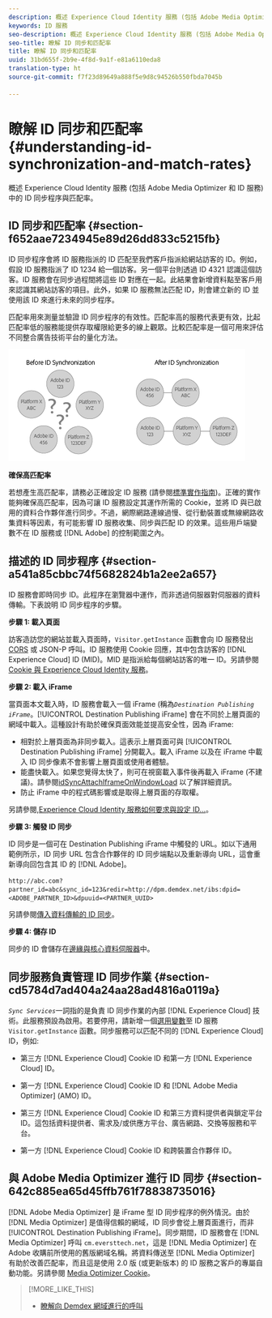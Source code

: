 ```yaml
---
description: 概述 Experience Cloud Identity 服務 (包括 Adobe Media Optimizer 和 ID 服務) 中的 ID 同步程序與匹配率。
keywords: ID 服務
seo-description: 概述 Experience Cloud Identity 服務 (包括 Adobe Media Optimizer 和 ID 服務) 中的 ID 同步程序與匹配率。
seo-title: 瞭解 ID 同步和匹配率
title: 瞭解 ID 同步和匹配率
uuid: 31bd655f-2b9e-4f8d-9a1f-e81a6110eda8
translation-type: ht
source-git-commit: f7f23d89649a888f5e9d8c94526b550fbda7045b

---
```



# 瞭解 ID 同步和匹配率{#understanding-id-synchronization-and-match-rates}

概述 Experience Cloud Identity 服務 (包括 Adobe Media Optimizer 和 ID 服務) 中的 ID 同步程序與匹配率。

## ID 同步和匹配率 {#section-f652aae7234945e89d26dd833c5215fb}

ID 同步程序會將 ID 服務指派的 ID 匹配至我們客戶指派給網站訪客的 ID。例如，假設 ID 服務指派了 ID 1234 給一個訪客。另一個平台則透過 ID 4321 認識這個訪客。ID 服務會在同步過程間將這些 ID 對應在一起。此結果會新增資料點至客戶用來認識其網站訪客的項目。此外，如果 ID 服務無法匹配 ID，則會建立新的 ID 並使用該 ID 來進行未來的同步程序。

匹配率用來測量並驗證 ID 同步程序的有效性。匹配率高的服務代表更有效，比起匹配率低的服務能提供存取權限給更多的線上觀眾。比較匹配率是一個可用來評估不同整合廣告技術平台的量化方法。

![](assets/idsync2.png)

**確保高匹配率**

若想產生高匹配率，請務必正確設定 ID 服務 (請參閱[標準實作指南](../implementation-guides/standard.md#concept-89cd0199a9634fc48644f2d61e3d2445))。正確的實作能夠確保高匹配率，因為可讓 ID 服務設定其運作所需的 Cookie，並將 ID 與已啟用的資料合作夥伴進行同步。不過，網際網路連線過慢、從行動裝置或無線網路收集資料等因素，有可能影響 ID 服務收集、同步與匹配 ID 的效果。這些用戶端變數不在 ID 服務或 [!DNL Adobe] 的控制範圍之內。

## 描述的 ID 同步程序 {#section-a541a85cbbc74f5682824b1a2ee2a657}

ID 服務會即時同步 ID。此程序在瀏覽器中運作，而非透過伺服器對伺服器的資料傳輸。下表說明 ID 同步程序的步驟。

**步驟 1: 載入頁面**

訪客造訪您的網站並載入頁面時，`Visitor.getInstance` 函數會向 ID 服務發出 [CORS](../reference/cors.md#concept-6c280446990d46d88ba9da15d2dcc758) 或 JSON-P 呼叫。ID 服務使用 Cookie 回應，其中包含訪客的 [!DNL Experience Cloud] ID (MID)。MID 是指派給每個網站訪客的唯一 ID。另請參閱 [Cookie 與 Experience Cloud Identity 服務](../introduction/cookies.md)。

**步驟 2: 載入 iFrame**

當頁面本文載入時，ID 服務會載入一個 iFrame (稱為&#x200B;*`Destination Publishing iFrame`*。[!UICONTROL Destination Publishing iFrame] 會在不同於上層頁面的網域中載入。這種設計有助於確保頁面效能並提高安全性，因為 iFrame:

* 相對於上層頁面為非同步載入。這表示上層頁面可與 [!UICONTROL Destination Publishing iFrame] 分開載入。載入 iFrame 以及在 iFrame 中載入 ID 同步像素不會影響上層頁面或使用者體驗。
* 能盡快載入。如果您覺得太快了，則可在視窗載入事件後再載入 iFrame (不建議)。請參閱[idSyncAttachIframeOnWindowLoad](../library/function-vars/idsyncattachiframeonwindowload.md#reference-b86b7112e0814a4c82c4e24c158508f4) 以了解詳細資訊。
* 防止 iFrame 中的程式碼影響或是取得上層頁面的存取權。

另請參閱,[Experience Cloud Identity 服務如何要求與設定 ID...](../introduction/id-request.md#concept-2caacebb1d244402816760e9b8bcef6a)。

**步驟 3: 觸發 ID 同步**

ID 同步是一個可在 Destination Publishing iFrame 中觸發的 URL。如以下通用範例所示，ID 同步 URL 包含合作夥伴的 ID 同步端點以及重新導向 URL，這會重新導向回包含其 ID 的 [!DNL Adobe]。

`http://abc.com?partner_id=abc&sync_id=123&redir=http://dpm.demdex.net/ibs:dpid=<ADOBE_PARTNER_ID>&dpuuid=<PARTNER_UUID>`

另請參閱[傳入資料傳輸的 ID 同步](https://marketing.adobe.com/resources/help/en_US/aam/c_id_sync_in.html)。

**步驟 4: 儲存 ID**

同步的 ID 會儲存在[邊緣與核心資料伺服器](https://marketing.adobe.com/resources/help/en_US/aam/c_compedge.html)中。

## 同步服務負責管理 ID 同步作業 {#section-cd5784d7ad404a24aa28ad4816a0119a}

*`Sync Services`*&#x200B;一詞指的是負責 ID 同步作業的內部 [!DNL Experience Cloud] 技術。此服務預設為啟用。若要停用，請新增一個[選用變數](../library/function-vars/disableidsync.md#reference-589d6b489ac64eddb5a7ff758945e414)至 ID 服務 `Visitor.getInstance` 函數。同步服務可以匹配不同的 [!DNL Experience Cloud] ID，例如:

* 第三方 [!DNL Experience Cloud] Cookie ID 和第一方 [!DNL Experience Cloud] ID。

* 第一方 [!DNL Experience Cloud] Cookie ID 和 [!DNL Adobe Media Optimizer] (AMO) ID。

* 第三方 [!DNL Experience Cloud] Cookie ID 和第三方資料提供者與鎖定平台 ID。這包括資料提供者、需求及/或供應方平台、廣告網路、交換等服務和平台。
* 第一方 [!DNL Experience Cloud] Cookie ID 和跨裝置合作夥伴 ID。

## 與 Adobe Media Optimizer 進行 ID 同步 {#section-642c885ea65d45ffb761f78838735016}

[!DNL Adobe Media Optimizer] 是 iFrame 型 ID 同步程序的例外情況。由於 [!DNL Media Optimizer] 是值得信賴的網域，ID 同步會從上層頁面進行，而非 [!UICONTROL Destination Publishing iFrame]。同步期間，ID 服務會在 [!DNL Media Optimizer] 呼叫 `cm.eversttech.net`，這是 [!DNL Media Optimizer] 在 Adobe 收購前所使用的舊版網域名稱。將資料傳送至 [!DNL Media Optimizer] 有助於改善匹配率，而且這是使用 2.0 版 (或更新版本) 的 ID 服務之客戶的專屬自動功能。另請參閱 [Media Optimizer Cookie](https://marketing.adobe.com/resources/help/zh_TW/whitepapers/cookies/cookies_media_optimizer.html)。

>[!MORE_LIKE_THIS]
>
>* [瞭解向 Demdex 網域進行的呼叫](https://marketing.adobe.com/resources/help/en_US/aam/demdex-calls.html)

